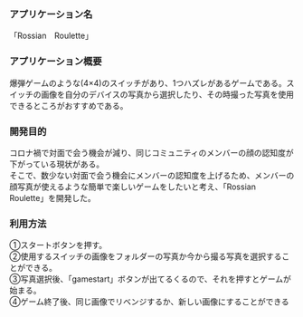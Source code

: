 ### アプリケーション名
「Rossian　Roulette」

### アプリケーション概要
爆弾ゲームのような(4×4)のスイッチがあり、1つハズレがあるゲームである。スイッチの画像を自分のデバイスの写真から選択したり、その時撮った写真を使用できるところがおすすめである。　　

### 開発目的
コロナ禍で対面で会う機会が減り、同じコミュニティのメンバーの顔の認知度が下がっている現状がある。  
そこで、数少ない対面で会う機会にメンバーの認知度を上げるため、メンバーの顔写真が使えるような簡単で楽しいゲームをしたいと考え、「Rossian　Roulette」を開発した。

### 利用方法
①スタートボタンを押す。  
②使用するスイッチの画像をフォルダーの写真か今から撮る写真を選択することができる。  
③写真選択後、「gamestart」ボタンが出てるくるので、それを押すとゲームが始まる。  
④ゲーム終了後、同じ画像でリベンジするか、新しい画像にすることができる
